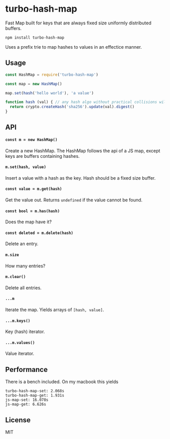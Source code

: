 # turbo-hash-map

Fast Map built for keys that are always fixed size uniformly distributed buffers.

```
npm install turbo-hash-map
```

Uses a prefix trie to map hashes to values in an effectice manner.

## Usage

``` js
const HashMap = require('turbo-hash-map')

const map = new HashMap()

map.set(hash('hello world'), 'a value')

function hash (val) { // any hash algo without practical collisions will work
  return crypto.createHash('sha256').update(val).digest()
}
```

## API

#### `const m = new HashMap()`

Create a new HashMap. The HashMap follows the api of a JS map, except keys are buffers containing hashes.

#### `m.set(hash, value)`

Insert a value with a hash as the key. Hash should be a fixed size buffer.

#### `const value = m.get(hash)`

Get the value out. Returns `undefined` if the value cannot be found.

#### `const bool = m.has(hash)`

Does the map have it?

#### `const deleted = m.delete(hash)`

Delete an entry.

#### `m.size`

How many entries?

#### `m.clear()`

Delete all entries.

#### `...m`

Iterate the map. Yields arrays of `[hash, value]`.

#### `...m.keys()`

Key (hash) iterator.

#### `...m.values()`

Value iterator.

## Performance

There is a bench included. On my macbook this yields

```
turbo-hash-map-set: 2.068s
turbo-hash-map-get: 1.931s
js-map-set: 16.078s
js-map-get: 6.626s
```

## License

MIT
